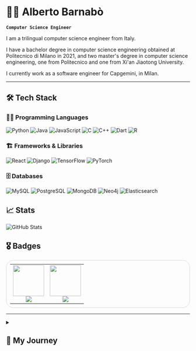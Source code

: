 # 🧑‍💻 Alberto Barnabò

**`Computer Science Engineer`**

I am a trilingual computer science engineer from Italy. 

I have a bachelor degree in computer science engineering obtained at Politecnico di Milano in 2021, and two master's degree in computer science engineering, one from Politecnico and one from Xi'an Jiaotong University.

I currently work as a software engineer for Capgemini, in Milan.

---

## 🛠️ Tech Stack  

### 👨‍💻 Programming Languages  
![Python](https://img.shields.io/badge/Python-3776AB?style=for-the-badge&logo=python&logoColor=white)
![Java](https://img.shields.io/badge/Java-ED8B00?style=for-the-badge&logo=java&logoColor=white)
![JavaScript](https://img.shields.io/badge/JavaScript-F7DF1E?style=for-the-badge&logo=javascript&logoColor=black)
![C](https://img.shields.io/badge/C-A8B9CC?style=for-the-badge&logo=c&logoColor=black)
![C++](https://img.shields.io/badge/C++-00599C?style=for-the-badge&logo=c%2b%2b&logoColor=white)
![Dart](https://img.shields.io/badge/Dart-0175C2?style=for-the-badge&logo=dart&logoColor=white)
![R](https://img.shields.io/badge/R-276DC3?style=for-the-badge&logo=r&logoColor=white)

### 🏗️ Frameworks & Libraries  
![React](https://img.shields.io/badge/React-20232A?style=for-the-badge&logo=react&logoColor=61DAFB)
![Django](https://img.shields.io/badge/Django-092E20?style=for-the-badge&logo=django&logoColor=white)
![TensorFlow](https://img.shields.io/badge/TensorFlow-FF6F00?style=for-the-badge&logo=tensorflow&logoColor=white)
![PyTorch](https://img.shields.io/badge/PyTorch-EE4C2C?style=for-the-badge&logo=pytorch&logoColor=white)

### 🗄️ Databases  
![MySQL](https://img.shields.io/badge/MySQL-4479A1?style=for-the-badge&logo=mysql&logoColor=white)
![PostgreSQL](https://img.shields.io/badge/PostgreSQL-336791?style=for-the-badge&logo=postgresql&logoColor=white)
![MongoDB](https://img.shields.io/badge/MongoDB-47A248?style=for-the-badge&logo=mongodb&logoColor=white)
![Neo4j](https://img.shields.io/badge/Neo4j-008CC1?style=for-the-badge&logo=neo4j&logoColor=white)
![Elasticsearch](https://img.shields.io/badge/Elasticsearch-005571?style=for-the-badge&logo=elasticsearch&logoColor=white)


## 📈 Stats

![GitHub Stats](https://github-readme-stats.vercel.app/api?username=albertobarnabo&show_icons=true&theme=radical)


## 🎖️ Badges

<table style="border-radius: 20px; border: 1px solid lightgray; padding: 10px;">
  <tr>
    <td align="center"> 
      <a href="https://www.polimi.it">
        <img src="https://encrypted-tbn0.gstatic.com/images?q=tbn:ANd9GcQ-8eujRinrg5IH5fEkbJKaaRijJlRcIAQEvQ&s" width="85" />
      </a>
      <br>
      <a href="https://www.polimi.it">
        <img src="https://img.shields.io/badge/105%2F110-Politecnico_di_Milano-blue?style=for-the-badge" />
      </a>
    </td>
    <td align="center">
      <a href="https://www.mensa.org">
        <img src="https://upload.wikimedia.org/wikipedia/en/thumb/e/ed/Mensa_logo.svg/120px-Mensa_logo.svg.png" width="85" />
      </a>
      <br>
      <a href="https://www.mensa.org">
        <img src="https://img.shields.io/badge/Mensa-Member-blue?style=for-the-badge" />
      </a>
    </td>
  </tr>
</table> 

---

<details>
          <summary><h2> 👣 My Journey </h2></summary>
          
I started taking my path towards learning computer science in 2016, where I went to a pre-college program in Cambridge to learn Python and R. That same year I did a one month intenship in a small company called Wins SRL to understand the machanism of relational databases and their usage.

After obtaining my high school diploma, I studied computer science engineering in Politecnico di Milano, one the most demaanding and challenging universities in the world. In this period I learned how to have a more formal and methodic approach to the CS world. I had the opportunity to learn all the details of Object Oriented Programming through the use of Java, the C programming language and a theoretical approach of algorithm complexity. Nevertheless, being an engineering program, I also had the opportunity to focus on calculus, linear algebra, electronics and automation and control.

My master's degree journey was a little less standard: the double degree program consists in studying one year in your home university (in my case, Politecnico), and the remaining two in the host university, which for me it was the Xi'an Jiaotong University. After completing all my exams, my last year I had the opportunity to work as a researcher my professor's lab. With the aid of two PhD students, I studied Large Language Models and their ability to parse tabular data, by using agents and prompt-engineering techniques. My thesis was evaluated with the maximum score and I got a final degree score of 105/110.

Once grduated, I started working for Capgemini as a Software Engineer in Milan.
</details>

          
          
          
          
<!--
**albertobarnabo/albertobarnabo** is a ✨ _special_ ✨ repository because its `README.md` (this file) appears on your GitHub profile.

Here are some ideas to get you started:

- 🔭 I’m currently working on ...
- 🌱 I’m currently learning ..
- 👯 I’m looking to collaborate on ...
- 🤔 I’m looking for help with ...
- 💬 Ask me about ...
- 📫 How to reach me: ...
- 😄 Pronouns: ...
- ⚡ Fun fact: ...
-->
